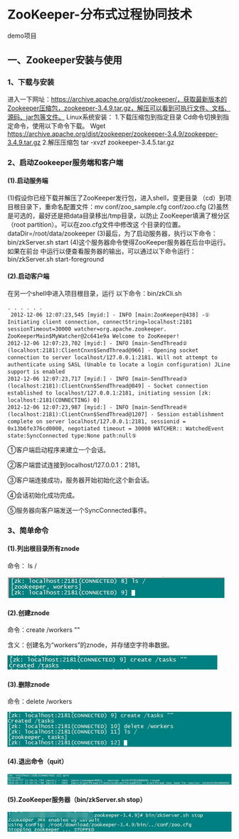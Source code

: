 # ZooKeeper-分布式过程协同技术
demo项目

## 一、Zookeeper安装与使用

### 1、下载与安装
进入一下网址：https://archive.apache.org/dist/zookeeper/，获取最新版本的Zookeeper压缩包，zookeeper-3.4.9.tar.gz，解压可以看到可执行文件、文档、源码、jar包等文件。
Linux系统安装：
1.下载压缩包到指定目录
Cd命令切换到指定命令，使用以下命令下载。
Wget https://archive.apache.org/dist/zookeeper/zookeeper-3.4.9/zookeeper-3.4.9.tar.gz 
2.解压压缩包
tar -xvzf zookeeper-3.4.5.tar.gz

### 2、启动Zookeeper服务端和客户端
#### (1).启动服务端
(1)假设你已经下载并解压了ZooKeeper发行包，进入shell，变更目录 （cd）到项目根目录下，重命名配置文件：mv conf/zoo_sample.cfg conf/zoo.cfg
(2)虽然是可选的，最好还是把data目录移出/tmp目录，以防止 ZooKeeper填满了根分区（root partition）。可以在zoo.cfg文件中修改这 个目录的位置。dataDir=/root/data/zookeeper
(3)最后，为了启动服务器，执行以下命令：bin/zkServer.sh start
(4)这个服务器命令使得ZooKeeper服务器在后台中运行。如果在前台 中运行以便查看服务器的输出，可以通过以下命令运行：
bin/zkServer.sh start-foreground
#### (2).启动客户端
在另一个shell中进入项目根目录，运行 以下命令：bin/zkCli.sh

    . . . . . .
     2012-12-06 12:07:23,545 [myid:] - INFO [main:ZooKeeper@438] -① Initiating client connection, connectString=localhost:2181 sessionTimeout=30000 watcher=org.apache.zookeeper. ZooKeeperMain$MyWatcher@2c641e9a Welcome to ZooKeeper! 
    2012-12-06 12:07:23,702 [myid:] - INFO [main-SendThread② (localhost:2181):ClientCnxn$SendThread@966] - Opening socket connection to server localhost/127.0.0.1:2181. Will not attempt to authenticate using SASL (Unable to locate a login configuration) JLine support is enabled 
    2012-12-06 12:07:23,717 [myid:] - INFO [main-SendThread③ (localhost:2181):ClientCnxn$SendThread@849] - Socket connection established to localhost/127.0.0.1:2181, initiating session [zk: localhost:2181(CONNECTING) 0] 
    2012-12-06 12:07:23,987 [myid:] - INFO [main-SendThread④ (localhost:2181):ClientCnxn$SendThread@1207] - Session establishment complete on server localhost/127.0.0.1:2181, sessionid = 0x13b6fe376cd0000, negotiated timeout = 30000 WATCHER:: WatchedEvent state:SyncConnected type:None path:null⑤ 

①客户端启动程序来建立一个会话。 

②客户端尝试连接到localhost/127.0.0.1：2181。

③客户端连接成功，服务器开始初始化这个新会话。 

④会话初始化成功完成。 

⑤服务器向客户端发送一个SyncConnected事件。

### 3、简单命令
#### (1).列出根目录所有znode
命令： ls /

![](file/comand1.png)

#### (2).创建znode
命令：create /workers ""

含义：创建名为“workers”的znode，并存储空字符串数据。

![](file/comand2.png)

#### (3).删除znode
命令：delete /workers

![](file/comand3.png)

#### (4).退出命令（quit）

![](file/comand4.png)

#### (5).ZooKeeper服务器（bin/zkServer.sh stop）

![](file/comand5.png)
